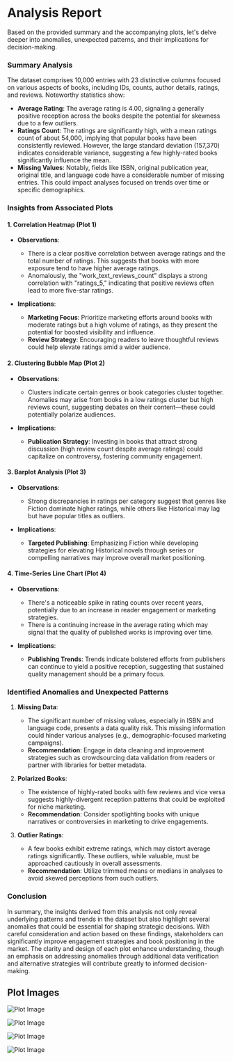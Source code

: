# Analysis Report

Based on the provided summary and the accompanying plots, let's delve deeper into anomalies, unexpected patterns, and their implications for decision-making.

### Summary Analysis

The dataset comprises 10,000 entries with 23 distinctive columns focused on various aspects of books, including IDs, counts, author details, ratings, and reviews. Noteworthy statistics show:

- **Average Rating**: The average rating is 4.00, signaling a generally positive reception across the books despite the potential for skewness due to a few outliers.
- **Ratings Count**: The ratings are significantly high, with a mean ratings count of about 54,000, implying that popular books have been consistently reviewed. However, the large standard deviation (157,370) indicates considerable variance, suggesting a few highly-rated books significantly influence the mean.
- **Missing Values**: Notably, fields like ISBN, original publication year, original title, and language code have a considerable number of missing entries. This could impact analyses focused on trends over time or specific demographics.

### Insights from Associated Plots

#### 1. Correlation Heatmap (Plot 1)
- **Observations**:
  - There is a clear positive correlation between average ratings and the total number of ratings. This suggests that books with more exposure tend to have higher average ratings. 
  - Anomalously, the "work_text_reviews_count" displays a strong correlation with "ratings_5," indicating that positive reviews often lead to more five-star ratings.
  
- **Implications**:
  - **Marketing Focus**: Prioritize marketing efforts around books with moderate ratings but a high volume of ratings, as they present the potential for boosted visibility and influence.
  - **Review Strategy**: Encouraging readers to leave thoughtful reviews could help elevate ratings amid a wider audience.

#### 2. Clustering Bubble Map (Plot 2)
- **Observations**:
  - Clusters indicate certain genres or book categories cluster together. Anomalies may arise from books in a low ratings cluster but high reviews count, suggesting debates on their content—these could potentially polarize audiences.

- **Implications**:
  - **Publication Strategy**: Investing in books that attract strong discussion (high review count despite average ratings) could capitalize on controversy, fostering community engagement.
  
#### 3. Barplot Analysis (Plot 3)
- **Observations**:
  - Strong discrepancies in ratings per category suggest that genres like Fiction dominate higher ratings, while others like Historical may lag but have popular titles as outliers.
  
- **Implications**:
  - **Targeted Publishing**: Emphasizing Fiction while developing strategies for elevating Historical novels through series or compelling narratives may improve overall market positioning.

#### 4. Time-Series Line Chart (Plot 4)
- **Observations**:
  - There's a noticeable spike in rating counts over recent years, potentially due to an increase in reader engagement or marketing strategies.
  - There is a continuing increase in the average rating which may signal that the quality of published works is improving over time.

- **Implications**:
  - **Publishing Trends**: Trends indicate bolstered efforts from publishers can continue to yield a positive reception, suggesting that sustained quality management should be a primary focus.
  
### Identified Anomalies and Unexpected Patterns

1. **Missing Data**: 
   - The significant number of missing values, especially in ISBN and language code, presents a data quality risk. This missing information could hinder various analyses (e.g., demographic-focused marketing campaigns). 
   - **Recommendation**: Engage in data cleaning and improvement strategies such as crowdsourcing data validation from readers or partner with libraries for better metadata.

2. **Polarized Books**: 
   - The existence of highly-rated books with few reviews and vice versa suggests highly-divergent reception patterns that could be exploited for niche marketing.
   - **Recommendation**: Consider spotlighting books with unique narratives or controversies in marketing to drive engagements.

3. **Outlier Ratings**: 
   - A few books exhibit extreme ratings, which may distort average ratings significantly. These outliers, while valuable, must be approached cautiously in overall assessments.
   - **Recommendation**: Utilize trimmed means or medians in analyses to avoid skewed perceptions from such outliers.

### Conclusion

In summary, the insights derived from this analysis not only reveal underlying patterns and trends in the dataset but also highlight several anomalies that could be essential for shaping strategic decisions. With careful consideration and action based on these findings, stakeholders can significantly improve engagement strategies and book positioning in the market. The clarity and design of each plot enhance understanding, though an emphasis on addressing anomalies through additional data verification and alternative strategies will contribute greatly to informed decision-making.

## Plot Images

![Plot Image](correlation_heatmap.png)

![Plot Image](clustering_bubble_map.png)

![Plot Image](barplot_analysis.png)

![Plot Image](time_series_line_chart.png)

